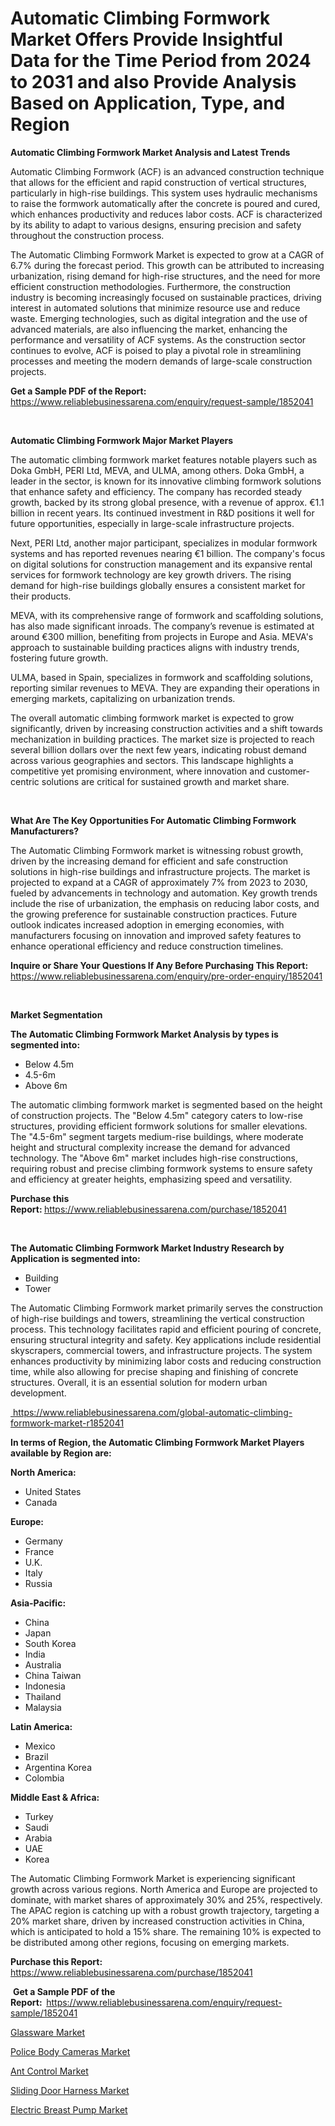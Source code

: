 <p><h1>Automatic Climbing Formwork Market Offers Provide Insightful Data for the Time Period from 2024 to 2031 and also Provide Analysis Based on Application, Type, and Region</h1></p><p><strong>Automatic Climbing Formwork Market Analysis and Latest Trends</strong></p>
<p><p>Automatic Climbing Formwork (ACF) is an advanced construction technique that allows for the efficient and rapid construction of vertical structures, particularly in high-rise buildings. This system uses hydraulic mechanisms to raise the formwork automatically after the concrete is poured and cured, which enhances productivity and reduces labor costs. ACF is characterized by its ability to adapt to various designs, ensuring precision and safety throughout the construction process.</p><p>The Automatic Climbing Formwork Market is expected to grow at a CAGR of 6.7% during the forecast period. This growth can be attributed to increasing urbanization, rising demand for high-rise structures, and the need for more efficient construction methodologies. Furthermore, the construction industry is becoming increasingly focused on sustainable practices, driving interest in automated solutions that minimize resource use and reduce waste. Emerging technologies, such as digital integration and the use of advanced materials, are also influencing the market, enhancing the performance and versatility of ACF systems. As the construction sector continues to evolve, ACF is poised to play a pivotal role in streamlining processes and meeting the modern demands of large-scale construction projects.</p></p>
<p><strong>Get a Sample PDF of the Report:&nbsp;</strong> <a href="https://www.reliablebusinessarena.com/enquiry/request-sample/1852041?utm_campaign=1566&utm_medium=2&utm_source=Github&utm_content=ia&utm_term=18102024&utm_id=automatic-climbing-formwork">https://www.reliablebusinessarena.com/enquiry/request-sample/1852041</a></p>
<p>&nbsp;</p>
<p><strong>Automatic Climbing Formwork Major Market Players</strong></p>
<p><p>The automatic climbing formwork market features notable players such as Doka GmbH, PERI Ltd, MEVA, and ULMA, among others. Doka GmbH, a leader in the sector, is known for its innovative climbing formwork solutions that enhance safety and efficiency. The company has recorded steady growth, backed by its strong global presence, with a revenue of approx. €1.1 billion in recent years. Its continued investment in R&D positions it well for future opportunities, especially in large-scale infrastructure projects.</p><p>Next, PERI Ltd, another major participant, specializes in modular formwork systems and has reported revenues nearing €1 billion. The company's focus on digital solutions for construction management and its expansive rental services for formwork technology are key growth drivers. The rising demand for high-rise buildings globally ensures a consistent market for their products.</p><p>MEVA, with its comprehensive range of formwork and scaffolding solutions, has also made significant inroads. The company’s revenue is estimated at around €300 million, benefiting from projects in Europe and Asia. MEVA's approach to sustainable building practices aligns with industry trends, fostering future growth.</p><p>ULMA, based in Spain, specializes in formwork and scaffolding solutions, reporting similar revenues to MEVA. They are expanding their operations in emerging markets, capitalizing on urbanization trends.</p><p>The overall automatic climbing formwork market is expected to grow significantly, driven by increasing construction activities and a shift towards mechanization in building practices. The market size is projected to reach several billion dollars over the next few years, indicating robust demand across various geographies and sectors. This landscape highlights a competitive yet promising environment, where innovation and customer-centric solutions are critical for sustained growth and market share.</p></p>
<p>&nbsp;</p>
<p><strong>What Are The Key Opportunities For Automatic Climbing Formwork Manufacturers?</strong></p>
<p><p>The Automatic Climbing Formwork market is witnessing robust growth, driven by the increasing demand for efficient and safe construction solutions in high-rise buildings and infrastructure projects. The market is projected to expand at a CAGR of approximately 7% from 2023 to 2030, fueled by advancements in technology and automation. Key growth trends include the rise of urbanization, the emphasis on reducing labor costs, and the growing preference for sustainable construction practices. Future outlook indicates increased adoption in emerging economies, with manufacturers focusing on innovation and improved safety features to enhance operational efficiency and reduce construction timelines.</p></p>
<p><strong>Inquire or Share Your Questions If Any Before Purchasing This Report:</strong> <a href="https://www.reliablebusinessarena.com/enquiry/pre-order-enquiry/1852041?utm_campaign=1566&utm_medium=2&utm_source=Github&utm_content=ia&utm_term=18102024&utm_id=automatic-climbing-formwork">https://www.reliablebusinessarena.com/enquiry/pre-order-enquiry/1852041</a></p>
<p>&nbsp;</p>
<p><strong>Market Segmentation</strong></p>
<p><strong>The Automatic Climbing Formwork Market Analysis by types is segmented into:</strong></p>
<p><ul><li>Below 4.5m</li><li>4.5-6m</li><li>Above 6m</li></ul></p>
<p><p>The automatic climbing formwork market is segmented based on the height of construction projects. The "Below 4.5m" category caters to low-rise structures, providing efficient formwork solutions for smaller elevations. The "4.5-6m" segment targets medium-rise buildings, where moderate height and structural complexity increase the demand for advanced technology. The "Above 6m" market includes high-rise constructions, requiring robust and precise climbing formwork systems to ensure safety and efficiency at greater heights, emphasizing speed and versatility.</p></p>
<p><strong>Purchase this Report:&nbsp;</strong><a href="https://www.reliablebusinessarena.com/purchase/1852041?utm_campaign=1566&utm_medium=2&utm_source=Github&utm_content=ia&utm_term=18102024&utm_id=automatic-climbing-formwork">https://www.reliablebusinessarena.com/purchase/1852041</a></p>
<p>&nbsp;</p>
<p><strong>The Automatic Climbing Formwork Market Industry Research by Application is segmented into:</strong></p>
<p><ul><li>Building</li><li>Tower</li></ul></p>
<p><p>The Automatic Climbing Formwork market primarily serves the construction of high-rise buildings and towers, streamlining the vertical construction process. This technology facilitates rapid and efficient pouring of concrete, ensuring structural integrity and safety. Key applications include residential skyscrapers, commercial towers, and infrastructure projects. The system enhances productivity by minimizing labor costs and reducing construction time, while also allowing for precise shaping and finishing of concrete structures. Overall, it is an essential solution for modern urban development.</p></p>
<p><a href="https://www.reliablebusinessarena.com/global-automatic-climbing-formwork-market-r1852041?utm_campaign=1566&utm_medium=2&utm_source=Github&utm_content=ia&utm_term=18102024&utm_id=automatic-climbing-formwork">&nbsp;https://www.reliablebusinessarena.com/global-automatic-climbing-formwork-market-r1852041</a></p>
<p><strong>In terms of Region, the Automatic Climbing Formwork Market Players available by Region are:</strong></p>
<p>
    <p> <strong> North America: </strong>
        <ul>
            <li>United States</li>
            <li>Canada</li>
        </ul>
        </p> 
    <p> <strong> Europe: </strong>
        <ul>
            <li>Germany</li>
            <li>France</li>
            <li>U.K.</li>
            <li>Italy</li>
            <li>Russia</li>
        </ul>
        </p> 
    <p> <strong> Asia-Pacific: </strong>
        <ul>
            <li>China</li>
            <li>Japan</li>
            <li>South Korea</li>
            <li>India</li>
            <li>Australia</li>
            <li>China Taiwan</li>
            <li>Indonesia</li>
            <li>Thailand</li>
            <li>Malaysia</li>
        </ul>
        </p> 
    <p> <strong> Latin America: </strong>
        <ul>
            <li>Mexico</li>
            <li>Brazil</li>
            <li>Argentina Korea</li>
            <li>Colombia</li>
        </ul>
        </p> 
    <p> <strong> Middle East & Africa: </strong>
        <ul>
            <li>Turkey</li>
            <li>Saudi</li>
            <li>Arabia</li>
            <li>UAE</li>
            <li>Korea</li>
        </ul>
    </p>
    </p>
<p><p>The Automatic Climbing Formwork Market is experiencing significant growth across various regions. North America and Europe are projected to dominate, with market shares of approximately 30% and 25%, respectively. The APAC region is catching up with a robust growth trajectory, targeting a 20% market share, driven by increased construction activities in China, which is anticipated to hold a 15% share. The remaining 10% is expected to be distributed among other regions, focusing on emerging markets.</p></p>
<p><strong>Purchase this Report: </strong><a href="https://www.reliablebusinessarena.com/purchase/1852041?utm_campaign=1566&utm_medium=2&utm_source=Github&utm_content=ia&utm_term=18102024&utm_id=automatic-climbing-formwork">https://www.reliablebusinessarena.com/purchase/1852041</a></p>
<p>&nbsp;<strong>Get a Sample PDF of the Report:&nbsp;&nbsp;</strong><a href="https://www.reliablebusinessarena.com/enquiry/request-sample/1852041?utm_campaign=1566&utm_medium=2&utm_source=Github&utm_content=ia&utm_term=18102024&utm_id=automatic-climbing-formwork">https://www.reliablebusinessarena.com/enquiry/request-sample/1852041</a></p>
<p><strong></strong></p>
<p><p><a href="https://www.linkedin.com/pulse/strategic-roadmap-global-glassware-market-insights-opportunities-vgwae?utm_campaign=1566&utm_medium=2&utm_source=Github&utm_content=ia&utm_term=18102024&utm_id=automatic-climbing-formwork">Glassware Market</a></p><p><a href="https://www.linkedin.com/pulse/future-ready-strategic-insights-global-police-body-cameras-dp0ue?utm_campaign=1566&utm_medium=2&utm_source=Github&utm_content=ia&utm_term=18102024&utm_id=automatic-climbing-formwork">Police Body Cameras Market</a></p><p><a href="https://www.linkedin.com/pulse/global-ant-control-industry-research-report-competitive-hz9ne?utm_campaign=1566&utm_medium=2&utm_source=Github&utm_content=ia&utm_term=18102024&utm_id=automatic-climbing-formwork">Ant Control Market</a></p><p><a href="https://www.linkedin.com/pulse/emerging-technologies-reshaping-sliding-door-harness-market-avnqf?utm_campaign=1566&utm_medium=2&utm_source=Github&utm_content=ia&utm_term=18102024&utm_id=automatic-climbing-formwork">Sliding Door Harness Market</a></p><p><a href="https://www.linkedin.com/pulse/electric-breast-pump-landscape-product-spectrum-market-trajectories-f1dxe?utm_campaign=1566&utm_medium=2&utm_source=Github&utm_content=ia&utm_term=18102024&utm_id=automatic-climbing-formwork">Electric Breast Pump Market</a></p></p>